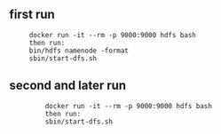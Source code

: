 ## first run
```
	 docker run -it --rm -p 9000:9000 hdfs bash
	 then run:
	 bin/hdfs namenode -format
	 sbin/start-dfs.sh

```

## second and later run
```
         docker run -it --rm -p 9000:9000 hdfs bash
         then run:
         sbin/start-dfs.sh
```





